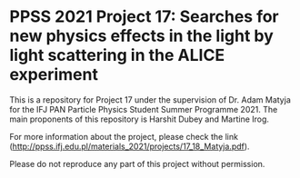 # PPSS 2021 Project 17: Searches for new physics effects in the light by light scattering in the ALICE experiment

This is a repository for Project 17 under the supervision of Dr. Adam Matyja for the IFJ PAN Particle Physics Student Summer Programme 2021. The main proponents of this repository is Harshit Dubey and Martine Irog.

For more information about the project, please check the link (http://ppss.ifj.edu.pl/materials_2021/projects/17_18_Matyja.pdf).

Please do not reproduce any part of this project without permission.
